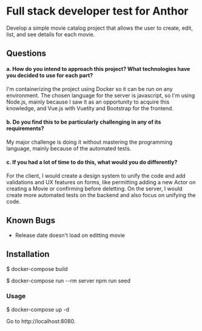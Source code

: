 # Full stack developer test for Anthor

Develop a simple movie catalog project that allows the user to create, edit, list, and see details for each movie.

## Questions

#### a. How do you intend to approach this project? What technologies have you decided to use for each part?

I'm containerizing the project using Docker so it can be run on any environment. The chosen language for the server is javascript, so I'm using Node.js, mainly because I saw it as an opportunity to acquire this knowledge, and Vue.js with Vuetity and Bootstrap for the frontend.

#### b. Do you find this to be particularly challenging in any of its requirements?

My major challenge is doing it without mastering the programming language, mainly because of the automated tests. 

#### c. If you had a lot of time to do this, what would you do differently?

For the client, I would create a design system to unify the code and add validations and UX features on forms, like permitting adding a new Actor on creating a Movie or confirming before deletting. On the server, I would create more automated tests on the backend and also focus on unifying the code.

## Known Bugs

- Release date doesn't load on editting movie

## Installation

  $ docker-compose build 

  $ docker-compose run --rm server npm run seed

### Usage

  $ docker-compose up -d 

Go to http://localhost:8080.